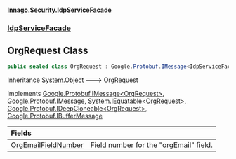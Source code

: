 #### [Innago\.Security\.IdpServiceFacade](../../index.md 'index')
### [IdpServiceFacade](../index.md 'IdpServiceFacade')

## OrgRequest Class

```csharp
public sealed class OrgRequest : Google.Protobuf.IMessage<IdpServiceFacade.OrgRequest>, Google.Protobuf.IMessage, System.IEquatable<IdpServiceFacade.OrgRequest>, Google.Protobuf.IDeepCloneable<IdpServiceFacade.OrgRequest>, Google.Protobuf.IBufferMessage
```

Inheritance [System\.Object](https://learn.microsoft.com/en-us/dotnet/api/system.object 'System\.Object') &#129106; OrgRequest

Implements [Google\.Protobuf\.IMessage&lt;](https://learn.microsoft.com/en-us/dotnet/api/google.protobuf.imessage-1 'Google\.Protobuf\.IMessage\`1')[OrgRequest](index.md 'IdpServiceFacade\.OrgRequest')[&gt;](https://learn.microsoft.com/en-us/dotnet/api/google.protobuf.imessage-1 'Google\.Protobuf\.IMessage\`1'), [Google\.Protobuf\.IMessage](https://learn.microsoft.com/en-us/dotnet/api/google.protobuf.imessage 'Google\.Protobuf\.IMessage'), [System\.IEquatable&lt;](https://learn.microsoft.com/en-us/dotnet/api/system.iequatable-1 'System\.IEquatable\`1')[OrgRequest](index.md 'IdpServiceFacade\.OrgRequest')[&gt;](https://learn.microsoft.com/en-us/dotnet/api/system.iequatable-1 'System\.IEquatable\`1'), [Google\.Protobuf\.IDeepCloneable&lt;](https://learn.microsoft.com/en-us/dotnet/api/google.protobuf.ideepcloneable-1 'Google\.Protobuf\.IDeepCloneable\`1')[OrgRequest](index.md 'IdpServiceFacade\.OrgRequest')[&gt;](https://learn.microsoft.com/en-us/dotnet/api/google.protobuf.ideepcloneable-1 'Google\.Protobuf\.IDeepCloneable\`1'), [Google\.Protobuf\.IBufferMessage](https://learn.microsoft.com/en-us/dotnet/api/google.protobuf.ibuffermessage 'Google\.Protobuf\.IBufferMessage')

| Fields | |
| :--- | :--- |
| [OrgEmailFieldNumber](OrgEmailFieldNumber.md 'IdpServiceFacade\.OrgRequest\.OrgEmailFieldNumber') | Field number for the "orgEmail" field\. |
